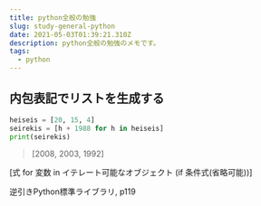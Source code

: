 ```yaml
---
title: python全般の勉強
slug: study-general-python
date: 2021-05-03T01:39:21.310Z
description: python全般の勉強のメモです。
tags:
  - python
---
```

## 内包表記でリストを生成する

```python
heiseis = [20, 15, 4]
seirekis = [h + 1988 for h in heiseis]
print(seirekis)
```

>[2008, 2003, 1992]

[式 for 変数 in イテレート可能なオブジェクト (if 条件式(省略可能))]

逆引きPython標準ライブラリ, p119